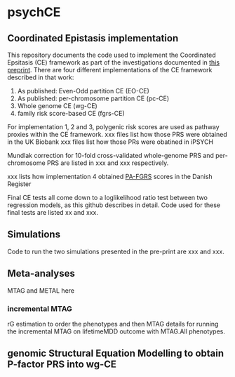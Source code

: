 # psychCE

## Coordinated Epistasis implementation
This repository documents the code used to implement the Coordinated Epsitasis (CE) framework as part of the investigations documented in [this preprint]().
There are four different implementations of the CE framework described in that work: 

1. As published: Even-Odd partition CE (EO-CE)
2. As published: per-chromosome partition CE (pc-CE)
3. Whole genome CE (wg-CE)
4. family risk score-based CE (fgrs-CE)

For implementation 1, 2 and 3, polygenic risk scores are used as pathway proxies within the CE framework. 
xxx files list how those PRS were obtained in the UK Biobank
xxx files list how those PRs were obatined in iPSYCH

Mundlak correction for 10-fold cross-validated whole-genome PRS and per-chromosome PRS are listed in xxx and xxx respectively.

xxx lists how implementation 4 obtained [PA-FGRS]() scores in the Danish Register

Final CE tests all come down to a loglikelihood ratio test between two regression models, as this github describes in detail. 
Code used for these final tests are listed xx and xxx. 

## Simulations
Code to run the two simulations presented in the pre-print are xxx and xxx. 


## Meta-analyses
MTAG and METAL here

### incremental MTAG
rG estimation to order the phenotypes and then MTAG details for running the incremental MTAG on lifetimeMDD outcome with MTAG.All phenotypes.

## genomic Structural Equation Modelling to obtain P-factor PRS into wg-CE

